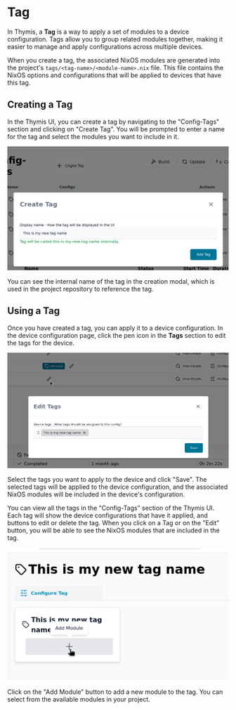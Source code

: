 # Tag

In Thymis, a **Tag** is a way to apply a set of modules to a device configuration. Tags allow you to group related modules together, making it easier to manage and apply configurations across multiple devices.

When you create a tag, the associated NixOS modules are generated into the project's `tags/<tag-name>/<module-name>.nix` file. This file contains the NixOS options and configurations that will be applied to devices that have this tag.

## Creating a Tag

In the Thymis UI, you can create a tag by navigating to the "Config-Tags" section and clicking on "Create Tag". You will be prompted to enter a name for the tag and select the modules you want to include in it.

![Create tag modal](./create-tag-modal.png)

You can see the internal name of the tag in the creation modal, which is used in the project repository to reference the tag.

## Using a Tag

Once you have created a tag, you can apply it to a device configuration. In the device configuration page, click the pen icon in the **Tags** section to edit the tags for the device.

![Edit tags modal](./edit-tags-modal.png)

Select the tags you want to apply to the device and click "Save". The selected tags will be applied to the device configuration, and the associated NixOS modules will be included in the device's configuration.

You can view all the tags in the "Config-Tags" section of the Thymis UI. Each tag will show the device configurations that have it applied, and buttons to edit or delete the tag.
When you click on a Tag or on the "Edit" button, you will be able to see the NixOS modules that are included in the tag.

![Tag page](./tag-page.png)

Click on the "Add Module" button to add a new module to the tag. You can select from the available modules in your project.

